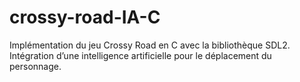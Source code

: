 # crossy-road-IA-C
Implémentation du jeu Crossy Road en C avec la bibliothèque SDL2. Intégration d’une intelligence artificielle pour le déplacement du personnage.
